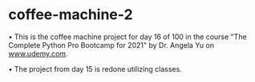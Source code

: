 # coffee-machine-2
• This is the coffee machine project for day 16 of 100 in the course "The Complete Python Pro Bootcamp for 2021" by Dr. Angela Yu on www.udemy.com.

• The project from day 15 is redone utilizing classes.
